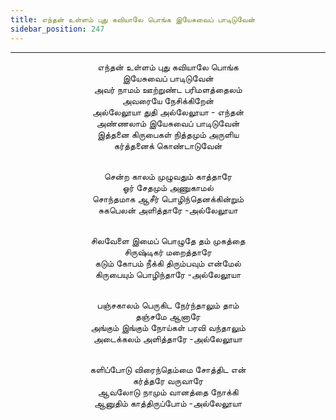 ```yaml
---
title: எந்தன் உள்ளம் புது கவியாலே பொங்க இயேசுவைப் பாடிடுவேன்
sidebar_position: 247
---
```


---
<center>
எந்தன் உள்ளம் புது கவியாலே பொங்க<br/>
இயேசுவைப் பாடிடுவேன்<br/>
அவர் நாமம் ஊற்றுண்ட பரிமளத்தைலம்<br/>
அவரையே நேசிக்கிறேன்<br/>
அல்லேலூயா துதி அல்லேலூயா - எந்தன்<br/>
அண்ணலாம் இயேசுவைப் பாடிடுவேன்<br/>
இத்தனை கிருபைகள் நித்தமும் அருளிய<br/>
கர்த்தனைக் கொண்டாடுவேன்<br/><br/>

சென்ற காலம் முழுவதும் காத்தாரே<br/>
ஓர் சேதமும் அணுகாமல்<br/>
சொந்தமாக ஆசீர் பொழிந்தெனக்கின்றும்<br/>
சுகபெலன் அளித்தாரே                -அல்லேலூயா<br/><br/>

சிலவேளை இமைப் பொழுதே தம் முகத்தை<br/>
சிருஷ்டிகர் மறைத்தாரே<br/>
கடும் கோபம் நீக்கி திரும்பவும் என்மேல்<br/>
கிருபையும் பொழிந்தாரே            -அல்லேலூயா<br/><br/>

பஞ்சகாலம் பெருகிட நேர்ந்தாலும் தாம்<br/>
தஞ்சமே ஆனாரே<br/>
அங்கும் இங்கும் நோய்கள் பரவி வந்தாலும்<br/>
அடைக்கலம் அளித்தாரே            -அல்லேலூயா<br/><br/>

களிப்போடு விரைந்தெம்மை சோத்திட என்<br/>
கர்த்தரே வருவாரே<br/>
ஆவலோடு நாமும் வானத்தை நோக்கி<br/>
ஆனுதிம் காத்திருப்போம்            -அல்லேலூயா
</center>